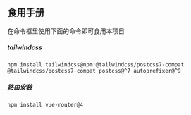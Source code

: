 ## 食用手册

在命令框里使用下面的命令即可食用本项目

##### tailwindcss

```
npm install tailwindcss@npm:@tailwindcss/postcss7-compat @tailwindcss/postcss7-compat postcss@^7 autoprefixer@^9
```

##### 路由安装

```
npm install vue-router@4
```

